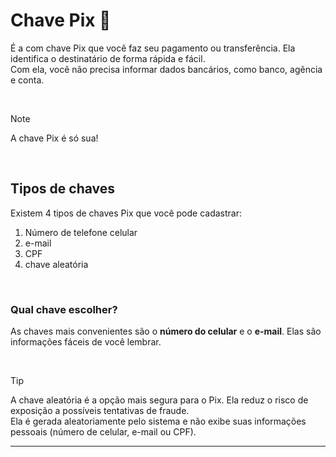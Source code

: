 # Chave Pix 🔑

É a com chave Pix que você faz seu pagamento ou transferência. Ela identifica o destinatário de forma rápida e fácil. <br>
Com ela, você não precisa informar dados bancários, como banco, agência e conta. 

<br>

> [!NOTE]
> A chave Pix é só sua!

<br>

## Tipos de chaves

Existem 4 tipos de chaves Pix que você pode cadastrar:

1. Número de telefone celular
2. e-mail
3. CPF
4. chave aleatória

<br>

### Qual chave escolher?

As chaves mais convenientes são o **número do celular** e o **e-mail**. Elas são informações fáceis de você lembrar.

<br>

> [!TIP]
> A chave aleatória é a opção mais segura para o Pix. Ela reduz o risco de exposição a possíveis tentativas de fraude. <br>
> Ela é gerada aleatoriamente pelo sistema e não exibe suas informações pessoais (número de celular, e-mail ou CPF).

***
